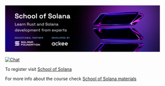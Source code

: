 
![School of Solana](https://github.com/Ackee-Blockchain/school-of-solana/blob/master/.banner/banner.png)

<p align="left">
<a href="https://discord.gg/JhTVXUvaEr" target="_blank" rel="noopener noreferrer">
   <picture>
     <source media="(prefers-color-scheme: dark)" srcset="https://img.shields.io/discord/867746290678104064?colorA=21262d&colorB=0000FF&style=flat">
     <img src="https://img.shields.io/discord/867746290678104064?colorA=f6f8fa&colorB=0000FF&style=flat" alt="Chat">
   </picture>
 </a>
</p>

To register visit [School of Solana](https://ackee.xyz/school-of-solana)

For more info about the course check [School of Solana materials](https://github.com/Ackee-Blockchain/school-of-solana)

